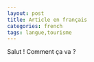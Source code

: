 ```yaml
---
layout: post
title: Article en français
categories: french
tags: langue,tourisme
---
```


Salut ! Comment ça va ?
